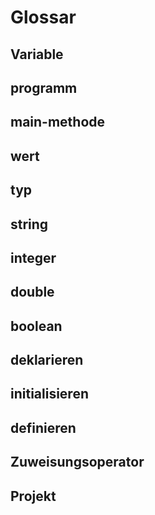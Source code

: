 # Glossar

## Variable

## programm

## main-methode

## wert

## typ

## string

## integer

## double

## boolean

## deklarieren

## initialisieren

## definieren

## Zuweisungsoperator

## Projekt